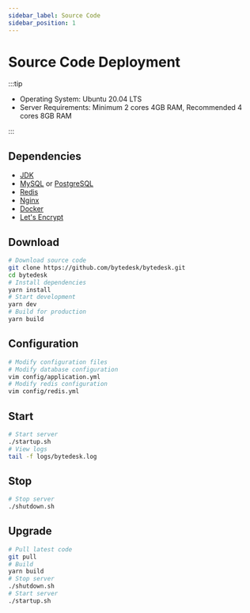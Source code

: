 ```yaml
---
sidebar_label: Source Code
sidebar_position: 1
---
```


# Source Code Deployment

:::tip

- Operating System: Ubuntu 20.04 LTS
- Server Requirements: Minimum 2 cores 4GB RAM, Recommended 4 cores 8GB RAM

:::

## Dependencies

- [JDK](/docs/deploy/depend/jdk)
- [MySQL](/docs/deploy/depend/mysql) or [PostgreSQL](/docs/deploy/depend/postgresql)
- [Redis](/docs/deploy/depend/redis)
- [Nginx](/docs/deploy/depend/nginx)
- [Docker](/docs/deploy/depend/docker)
- [Let's Encrypt](/docs/deploy/depend/letsencrypt)

## Download

```bash
# Download source code
git clone https://github.com/bytedesk/bytedesk.git
cd bytedesk
# Install dependencies
yarn install
# Start development
yarn dev
# Build for production
yarn build
```

## Configuration

```bash
# Modify configuration files
# Modify database configuration
vim config/application.yml
# Modify redis configuration
vim config/redis.yml
```

## Start

```bash
# Start server
./startup.sh
# View logs
tail -f logs/bytedesk.log
```

## Stop

```bash
# Stop server
./shutdown.sh
```

## Upgrade

```bash
# Pull latest code
git pull
# Build
yarn build
# Stop server
./shutdown.sh
# Start server
./startup.sh
```
